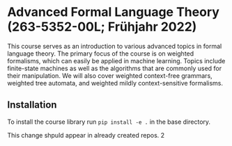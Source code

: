 # Advanced Formal Language Theory (263-5352-00L; Frühjahr 2022)
This course serves as an introduction to various advanced topics in formal language theory. The primary focus of the course is on weighted formalisms, which can easily be applied in machine learning. Topics include finite-state machines as well as the algorithms that are commonly used for their manipulation. We will also cover weighted context-free grammars, weighted tree automata, and weighted mildly context-sensitive formalisms.

## Installation
To install the course library run 
``
pip install -e .
``
in the base directory.


This change shpuld appear in already created repos. 2
